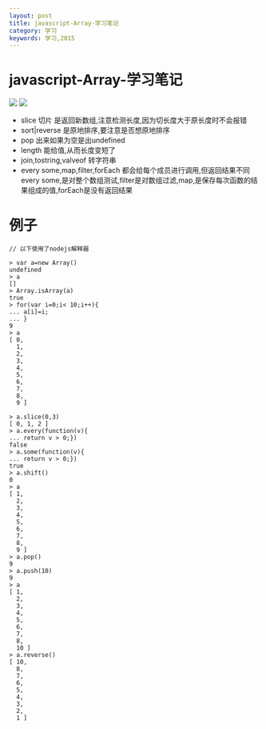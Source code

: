 ```yaml
---
layout: post
title: javascript-Array-学习笔记
category: 学习
keywords: 学习,2015
---
```


# javascript-Array-学习笔记
![](http://7xnnj6.com1.z0.glb.clouddn.com/javascript-Array.jpg)
![](http://7xnnj6.com1.z0.glb.clouddn.com/javascript-Array2.jpg)

+ slice 切片 是返回新数组,注意检测长度,因为切长度大于原长度时不会报错
+ sort|reverse 是原地排序,要注意是否想原地排序
+ pop 出来如果为空是出undefined
+ length 能给值,从而长度变短了
+ join,tostring,valveof 转字符串
+ every some,map,filter,forEach 都会给每个成员进行调用,但返回结果不同
  every some,是对整个数组测试,filter是对数组过滤,map,是保存每次函数的结果组成的值,forEach是没有返回结果


# 例子

```
// 以下使用了nodejs解释器

> var a=new Array()
undefined
> a
[]
> Array.isArray(a)
true
> for(var i=0;i< 10;i++){
... a[i]=i;
... }
9
> a
[ 0,
  1,
  2,
  3,
  4,
  5,
  6,
  7,
  8,
  9 ]

> a.slice(0,3)
[ 0, 1, 2 ]
> a.every(function(v){
... return v > 0;})
false
> a.some(function(v){
... return v > 0;})
true
> a.shift()
0
> a
[ 1,
  2,
  3,
  4,
  5,
  6,
  7,
  8,
  9 ]
> a.pop()
9
> a.push(10)
9
> a
[ 1,
  2,
  3,
  4,
  5,
  6,
  7,
  8,
  10 ]
> a.reverse()
[ 10,
  8,
  7,
  6,
  5,
  4,
  3,
  2,
  1 ]


```

